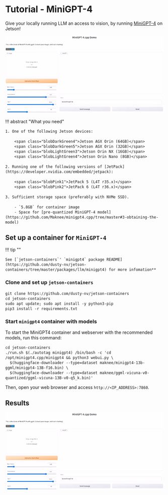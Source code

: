 # Tutorial - MiniGPT-4

Give your locally running LLM an access to vision, by running [MiniGPT-4](https://minigpt-4.github.io/) on Jetson!

![](./images/minigpt4_gleaners.gif)

!!! abstract "What you need"

    1. One of the following Jetson devices:

        <span class="blobDarkGreen4">Jetson AGX Orin (64GB)</span>
        <span class="blobDarkGreen5">Jetson AGX Orin (32GB)</span>
        <span class="blobLightGreen3">Jetson Orin NX (16GB)</span>
        <span class="blobLightGreen4">Jetson Orin Nano (8GB)</span>

    2. Running one of the following versions of [JetPack](https://developer.nvidia.com/embedded/jetpack):

        <span class="blobPink1">JetPack 5 (L4T r35.x)</span>
        <span class="blobPink2">JetPack 6 (L4T r36.x)</span>

    3. Sufficient storage space (preferably with NVMe SSD).

        - `5.8GB` for container image
        - Space for [pre-quantized MiniGPT-4 model](https://github.com/Maknee/minigpt4.cpp/tree/master#3-obtaining-the-model)

## Set up a container for `MiniGPT-4`

!!! tip ""

    See [`jetson-containers`' `minigpt4` package README](https://github.com/dusty-nv/jetson-containers/tree/master/packages/llm/minigpt4) for more infomation**

### Clone and set up `jetson-containers`

```
git clone https://github.com/dusty-nv/jetson-containers
cd jetson-containers
sudo apt update; sudo apt install -y python3-pip
pip3 install -r requirements.txt
```

### Start `minigpt4` container with models

To start the MiniGPT4 container and webserver with the recommended models, run this command:

```
cd jetson-containers
./run.sh $(./autotag minigpt4) /bin/bash -c 'cd /opt/minigpt4.cpp/minigpt4 && python3 webui.py \
  $(huggingface-downloader --type=dataset maknee/minigpt4-13b-ggml/minigpt4-13B-f16.bin) \
  $(huggingface-downloader --type=dataset maknee/ggml-vicuna-v0-quantized/ggml-vicuna-13B-v0-q5_k.bin)'
```

Then, open your web browser and access `http://<IP_ADDRESS>:7860`.

## Results

![](./images/minigpt4_gleaners.gif)

